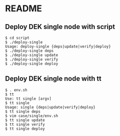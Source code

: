 README
======

## Deploy DEK single node with script

    $ cd script
    $ ./deploy-single
    Usage: deploy-single {deps|update|verify|deploy}
    $ ./deploy-single deps
    $ ./deploy-single update
    $ ./deploy-single verify
    $ ./deploy-single deploy

## Deploy DEK single node with tt

    $ . env.sh
    $ tt
    Use: tt single [argv]
    $ tt single
    Usage: single {deps|update|verify|deploy}
    $ tt single deps
    $ vim case/single/env.sh
    $ tt single update
    $ tt single verify
    $ tt single deploy
